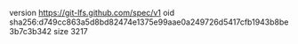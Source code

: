 version https://git-lfs.github.com/spec/v1
oid sha256:d749cc863a5d8bd82474e1375e99aae0a249726d5417cfb1943b8be3b7c3b342
size 3217
